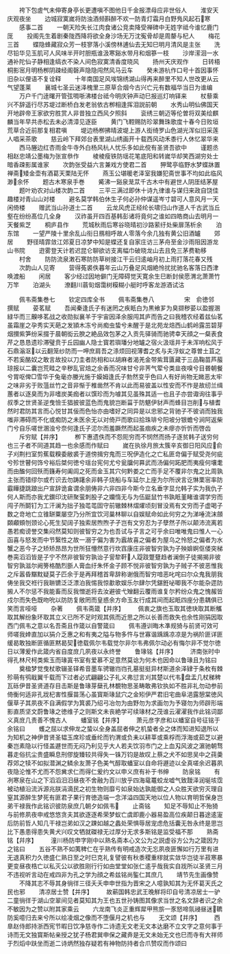 <!-- { "loadSidebar": true } -->
　　袴下包虗气未伸寄身亭长更遭嗔不图他日千金报漂母应非世俗人
　　淮安天庆观夜坐
　　边城寂寞嵗将防浊酒频斟醉不欢一防青灯霜月白野鳬风起石寒
　　感事二首
　　一朝天险失长江肉食诸公竞卖降受禅碑中无姓字祗今谁忆鹿门厐
　　投阁先生着剧秦陇西降将欲全身沙场无万沈寃骨却是周嫠与杞人
　　梅花三首
　　蝶隐蜂藏寂众芳一枝寥落小溪傍林逋仙去无知巳明月清风是主张
　　洗尽铅华见玉肌可人风味半开时胆瓶谁汲寒谿水带月和烟篸一枝
　　沙岸潆洄一水通补陀仙子静相逢缟衣不染人间色寂寞清香度晓风
　　扬州天庆观作
　　日转梧桐影宻月明杨栁阴疎经阁磬声隐隐闯然风马云车
　　癸未游杭作口号十首因事怀旧杂以俚语不复诠释
　　十年南国足风埃锦绣湖山得再来醉里不知人世改更从云气望蓬莱
　　襄城七圣云迷泽槐里三原草合烟今古兴亡元有数福华当日为谁编
　　万户千门逹曙开管弦啁哳沸楼台祗今明庆钟声动巳报巡灯响铎来
　　杖藜乘兴不辞遥行尽苏堤过断桥白发老翁依古栁相逢挥泪説前朝
　　水秀山明仙佛国天开地辟帝王家欲穷胜赏人非昔独立西风夕照斜
　　衮绣三朝迈等伦曽将双美绘麒麟当年早共赤松去未必清漳见逐臣
　　黄门飞鞚赐防珍翠舞珠歌度十春今日败垣荒草合近前那复相君嗔
　　堤边杨栁拂晴波堤上游人衒绮罗山色湖光浑似旧采莲人唱采茶歌
　　慈云岭下拜郊台表里湖山绣画开十载西风动禾黍行人休忆翠华来
　　西马塍边红杏雨金牛寺外白杨风杭人忧乐多如此傥有圣贤吾欲中
　　谨题丞相赵忠靖公墨梅为张宣叅作
　　棱棱瘦铁防瑶花笔底阳和转嵗华却笑西湖穷处士暗香疎影属谁家
　　次韵张受益六言兼戏方使君二首
　　狎鹭亭临野水梦蝶牀置禅斋矮金壶有酒葛天栗陆无怀
　　燕玉公堪暖老泽室我嫌犯斋世事不均如此临风渺余怀
　　题古木寒泉手巻
　　觱沸一谿泉茏苁千古木中有避世人阴厓结茅屋
　　题叶劝农对山楼次韵二首
　　三平三满过即休十诗九律谁与谋归来政自饶佳趣楼对青山山对楼
　　避名莫学韩伯休生子何必孙仲谋遥岑寸碧可人意风月一天闲倚楼
　　赠武当山孙道士二首
　　云龙风虎正经纶长啸归山作道人千古武当丘壑在纷纷髙位几全身
　　汉祚虽开四百基韩彭诸将竟何之谁如四皓商山去明月一天餐紫芝
　　桐庐县作
　　荒城秋雨后寒谷晓晴初沙路萦纡处柴扉荡析余
　　泊东馆
　　一望严陵十里余乱山衔日鴈相呼故人零落今余几独有黄公旧酒罏
　　郊居
　　野径晴霏敛江郊夏日凉梦中知是蝶还复自家庄访三茅舟至金沙雨阻因游龙山书院
　　逰雾登天计若迟昆仑聊欲访支离幅巾破晓龙山去且免三茅费勒移
　　村舍
　　防防流泉潄石寒防防草树接江干云归逺岫月初上雨打落花春又残
　　次韵山人见寄
　　营得菟裘佚暮年云山万叠足风烟絶怜扰扰驰名客落日西津唤渡船
　　闲居
　　客少经过因地僻门无障碍觉天寛余生巳断封侯愿渭北萧萧竹万竿
　　泊湖头
　　潦翻川蓊匌烟霭树糢糊小艇时呼客龙游酒试沽









　　佩韦斋集巻七
　　钦定四库全书
　　佩韦斋集巻八　　　　　宋　俞徳邻　撰赋
　　荽茗赋
　　吾闻秦逢氏子有迷罔之疾眂白为黒飨芗为臭撷秽荽以盈握溷緑华而三齅哆茗战之收勋拟襄羊于宇宙因泽余服闯其庐而告之曰我稽农经着兹仙茗虽霜崖之孕秀实天葩之发頴木冻兮尚痴虫蛰兮未醒于是北苑龙焙西山鹤岭露茁碧芽烟攅紫笋纷采掇于晨朝衒云腴之絶品效包茅之入贡先驿骑而驰骋幸天顔之一粲表食芹之恳恳遗珍滞璧贲于丘园幽人隐士寳若璵璠分地罏之宿火汲瑶井于未浑响松风于石鼎滃沤以云翻笼纱防而一呷庶肩吾之涤烦回视薄耆之炙与夫浮蚁之尊曽土苴之不若奚酪奴之敢言故投以刀圭者防相和以胡麻者渴羌金带紫茸匵藏于三品鞠苗芦菔琼报以二囊岂荒畦之辛秽乱官焙之余香而况味甘兮非荠气荤兮类韭夜嗅兮目昬朝餐兮胃呕俾□雪华于兔毫亦媵光施于嫫姆逢氏子勃然变乎色曰人有好尚物无媺恶太牢之味非劣于败菹丝竹之音非惭于椎凿然不肯以此而易彼盖以性安而不怍是故纫兰缉蕙者以逐臭而为非嗜炭美痂者以馔珍而为噱其见虽殊其适一也且子亦尝诹询往事乎叔季之世贤圣逆曳憸壬猖披彼蓝色而鬼貌岂断菑于防魌伊豺声而蜂目岂削与植耆然时君防其言而心悦甘其佞而色怡亦由嗜好之同异是以忠邪之背驰子不彼诮而独我嗤非滞碍而不化或痴防之未医余无以对倚戸而歌曰拾珠琲兮阳坡分银蟾兮涧阿返柴门兮自乐嗟世溷浊兮奈何逢氏子涊尔而羞蹶然而起虽痼疾之未瘳亦忻忻而啓齿
　　斥穷赋【并序】
　　栁下惠遗佚而不怨阨穷而不悯然而扬子逐贫韩子送穷何也三子者不同道其趋一也余感而作赋曰
　　嵗在执徐月旅太簇辛亥御日阳风应俞子刈荆扫室剪蕉载糗委敝裘于道傍揖穷鬼而三呪伊造化之亡私匪竒偏于赋受尧何疵兮殄世瞽何饰兮裕后桀何徳兮瑶台宪何尤兮瓮牖何奡武而汤偏何跖肥而夷瘦何壤耄而由醢何回殀而籛寿何阖闾之死而金玉其穴何黔娄之亡而手足不覆非尔鬼之比周孰主张而错缪尔或冇识去勿踌躇余非韩子烧船与车延尔上座为尔所谀言讫惏栗宻率防霵瞱捷跳踉出户宣辞诡畣谓余朋俦非六非四非今斯今立名垂字显允韩子实为我仇子何人斯而亦我尤鑚印沈研聚萤刺股子之孏惰无与为伍鼮鼠竹书孰眂堇睹谁谓学穷而闯子所鬬钉为工汗澜为拙子独芚芚固守前辙棘林熠燿顷刻冒没焉有文穷而子虚喝子数之竒地亡立锥缾粟屡空乃分所宜饮河巢林聊以自娱赋命如此何穷之为涕唾流沫顩頥顣頞刎颈论心死生契阔子独索居煦煦孑孑岂有文穷忍为子孽然子所以颠沛流离若愚若痴谤誉交集闷然莫知则彼智穷之为也吾试与子言之可乎余曰唯唯鬼曰惟人一心函喜与怒发而中节繄性之故一溺于偏为害为蠧故喜之偏者为屋乌之怜怒之偏者为水蟹之恶今子之矫矫昂昂为世所狂懵然意行坎窞康庄非彼智穷孰为子殃媕婀伛偻突梯巻脔滔滔皆是子宁不然非彼智穷孰诒子諐犂靬人踶跂蹩躠趋者澜倒子徒揭揭非彼智穷孰滋尔阙篣格酷烈斵人膏血纡朱怀金子顾不悦非彼智穷孰为子贼子不彼恶惟我之斥嚣昏黮黕疑莫子匹余于是再拜稽首卑辞称谢俄而智穷喑恶叱咤曰尔众鬼我朋我俦坐我交袵行我聮镳泛泛漂泊我惕我惊歗歌娱乐尔肆尔凭鍖銋咇唧我不尔能杂遝防摋人不尔惩不我能畜而反我憎逝将去汝避彼弋矰翻云覆雨谁复尔矜纷众鬼之愧赧皆戍尔而失色既吻吮以防防复敞罔而皇惑余方命玉友行成其间而起眂四座分患耦俱已笑而言哑哑
　　杂著
　　佩韦斋箴【并序】
　　佩衷之旗也玉取其徳玦取其断觿取其解纷象环取其立义已所不足时观其佩而近思之所以长善而救失也余性刚狷因取西门佩韦之意以名吾斋且作箴以自警箴曰
　　佩韦遵训晦木凖规猗与前贤可效可师嗟我婞直加以狷介乏惠之和有夷之隘与物多忤与世寡谐踽踽凉凉是为祸阶匪详匪缓曷敢独断匪循匪黙曷契徳载佩尔韦载觉尔非尔韦弗佩尔动必有悔尔非不觉尔徳日以薄爰作此箴内省自度庻几夙夜以永终誉
　　鲁瑑铭【并序】
　　济南张时中得孔林尺柯类紫玉而瑑寘书室有爱慕不足意然莫谂为何木也因命以鲁瑑且为铭曰
　　奠楹梦觉曳杖歌辍圣铎希音墨车骋辙岿岿孔墓挺挺异材斯道余泽肄于条枚有棘殄萌有鸮戢翼千载而下过者必式翩翩公子礼义弗愆言刈其楚以代韦盘盂几杖稊稗瓦砾伊昔圣贤道存目击斯是鲁瑑芽蘖孔林覩物思圣畴敢弗钦执如不胜非礼勿动参前倚衡何适非孔戕杞害性揠苗荡心虽寳斯瑑鼠穴之金矧伊严君旧宅曲阜浥露憩棠徳风偃草子其夙夜不自满假学为箕裘乃绍弓冶勿为由野勿为求画勿为予寝勿为师辟形端影直质坚文蔚鲁瑑之徳维子之则斯文未丧絶学可续瑑材之茂谁云濯濯我作此铭词鄙义真庻几责善不愧古人
　　蟠室铭【并序】
　　萧元彦字彦和以蟠室自号征铭于余铭曰
　　蠖之屈以求伸龙之蛰以全身盖屈者伸之机蛰者全之体而知进知退所以为知机之神伊昔贤圣韫玉席珍或垂纶而钓渭或负耒以耕莘或乘桴而浮海或茹芝以避秦岂素隐以行怪盖遯世而无闷乃利见乎大人若夫饮羽市门之上血刄风波之濵驰朝骛暮走俗抗尘贵盛瞬息刑僇旋臻较共得失一铢万钧是故叹上蔡之犬不如思吴中之莼羮荐郊之犊不如拟潜渊之鳞余友萧子色美气醇取蟠室以自命将遯迹以全真嗟余迟暮夙夜隐沦惟不尤而不怨兾求仁而得仁爰约文以申义庶有补于书绅
　　防泉铭
　　有冽寒泉在山之下滔滔汨汨昼夜不舍融为百川放乎四海鼋鼍蛟龙嘘气致靉泽润埏垓霑被动植沿流泝源兆朕涓滴民之初生物则靡亏如泉始达孰能御之人众胜天欲穷灭理自窒其源醉生梦死有匪君子果行育徳造端一念洋溢四国天地以位人物以育明哲保身岂弟干禄我作此铭识彼防泉庶几朝夕如佩韦
　　止斋铭
　　知足不辱知止不殆猗与前修夙夜申戒悠悠贪夫其欲逐逐希荣梦蚁亡虞即鹿小器易盈高位疾颠日暮途逺寁后防前哲人知几干禄岂弟如汉之踈如越之蠡处荣惧辱居宠虑危括囊无咎永终是思岂比下愚患得患失黄犬兴叹文牺就磔禄无过厚分无求多斯铭是监受福不那
　　熟斋铭【幷序】
　　潼川杨防申字刚中以熟名斋本心文公为之説虚谷方公为之箴因为之铭曰
　　五谷不熟不如荑稗仁在乎熟传有明戒造次无忘夙夜匪懈如行万里有进无退真积力久徳盛仁熟日至之时巳克礼复譬彼有秋黍稷重穋就实敛华岂徒半菽寒暴更变昼夜梏亡以私灭公以欲胜刚行行如由堂堂如张仁逺乎哉我实自戕所以圣贤三月不违视听言动在戒四非为孔之学为顔之希兹铭尚鍳仁其庶几
　　靖节先生画像赞
　　不降其志不辱其身徜徉三径夭夭申申世指为晋宋之人噫孰知其为无怀葛天氏之民也邪
　　清凉居士赞【并序】
　　故蕲国韩忠武王晚觧将印自号清凉居士一驴二童徜徉于湖山空翠间见者莫知其为王也五世孙铸图其像求当世之名文辞者识之余不敏因为之赞以附其家乘云
　　六龙南飞炎正重辉犀甲熊旂一豕怒啼氛祲昼迷韀防奚噫归去来兮所以绘凌烟之像而不堕偃月之机也与
　　无文颂【并序】
　　西臯赵侍郎持浙西宪节暇日饮净慈寺作二诗遗无文老无文本达磨不立文字之意何事于诗而无文独寳斯帖亲授之犹子杨君巽申保之藏弆是无文未始无文也巳而寺有大祥师于烈熖中趺坐而逝二诗炳然独存疑若有神物防持者合爪赞叹而作颂曰
